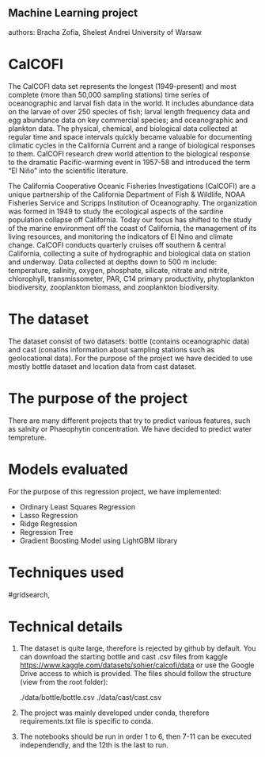 ## Machine Learning project
authors: Bracha Zofia, Shelest Andrei
University of Warsaw

# CalCOFI 
The CalCOFI data set represents the longest (1949-present) and most complete (more than 50,000 sampling stations) time series of oceanographic and larval fish data in the world. It includes abundance data on the larvae of over 250 species of fish; larval length frequency data and egg abundance data on key commercial species; and oceanographic and plankton data. The physical, chemical, and biological data collected at regular time and space intervals quickly became valuable for documenting climatic cycles in the California Current and a range of biological responses to them. CalCOFI research drew world attention to the biological response to the dramatic Pacific-warming event in 1957-58 and introduced the term “El Niño” into the scientific literature.

The California Cooperative Oceanic Fisheries Investigations (CalCOFI) are a unique partnership of the California Department of Fish & Wildlife, NOAA Fisheries Service and Scripps Institution of Oceanography. The organization was formed in 1949 to study the ecological aspects of the sardine population collapse off California. Today our focus has shifted to the study of the marine environment off the coast of California, the management of its living resources, and monitoring the indicators of El Nino and climate change. CalCOFI conducts quarterly cruises off southern & central California, collecting a suite of hydrographic and biological data on station and underway. Data collected at depths down to 500 m include: temperature, salinity, oxygen, phosphate, silicate, nitrate and nitrite, chlorophyll, transmissometer, PAR, C14 primary productivity, phytoplankton biodiversity, zooplankton biomass, and zooplankton biodiversity.

# The dataset

The dataset consist of two datasets: bottle (contains oceanographic data) and cast (conatins information about sampling stations such as geolocational data). For the purpose of the project we have decided to use mostly bottle dataset and location data from cast dataset.

# The purpose of the project
There are many different projects that try to predict various features, such as salnity or Phaeophytin concentration. We have decided to predict water tempreture.

# Models evaluated
For the purpose of this regression project, we have implemented:
* Ordinary Least Squares Regression
* Lasso Regression
* Ridge Regression
* Regression Tree
* Gradient Boosting Model using LightGBM library

# Techniques used
#gridsearch, 

# Technical details

1. The dataset is quite large, therefore is rejected by github by default. You can download the starting bottle and cast .csv files from kaggle https://www.kaggle.com/datasets/sohier/calcofi/data or use the Google Drive access to which is provided. The files should follow the structure (view from the root folder):

    ./data/bottle/bottle.csv
    ./data/cast/cast.csv

2. The project was mainly developed under conda, therefore requirements.txt file is specific to conda.

3. The notebooks should be run in order 1 to 6, then 7-11 can be executed independendly, and the 12th is the last to run.
